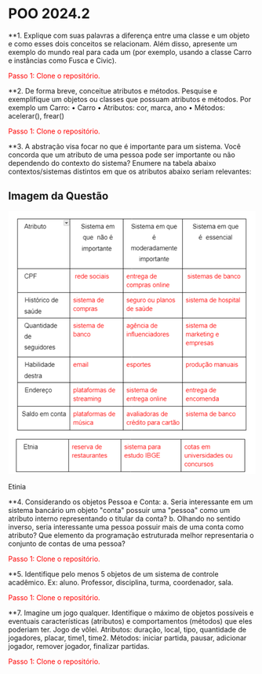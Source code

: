 # POO 2024.2

**1. Explique com suas palavras a diferença entre uma classe e um objeto e como
esses dois conceitos se relacionam. Além disso, apresente um exemplo do mundo
real para cada um (por exemplo, usando a classe Carro e instâncias como Fusca e
Civic).
<p style="color:red;">Passo 1: Clone o repositório.</p>

**2. De forma breve, conceitue atributos e métodos. Pesquise e exemplifique um
objetos ou classes que possuam atributos e métodos. Por exemplo um Carro:
• Carro
• Atributos: cor, marca, ano
• Métodos: acelerar(), frear()

<p style="color:red;">Passo 1: Clone o repositório.</p>

**3. A abstração visa focar no que é importante para um sistema. Você concorda que
um atributo de uma pessoa pode ser importante ou não dependendo do contexto
do sistema? Enumere na tabela abaixo contextos/sistemas distintos em que os
atributos abaixo seriam relevantes:

## Imagem da Questão


![Imagem da Questão](3questao.png)

Etinia

**4. Considerando os objetos Pessoa e Conta:
a. Seria interessante em um sistema bancário um objeto "conta" possuir uma
"pessoa" como um atributo interno representando o titular da conta?
b. Olhando no sentido inverso, seria interessante uma pessoa possuir mais de
uma conta como atributo? Que elemento da programação estruturada melhor
representaria o conjunto de contas de uma pessoa?
<p style="color:red;">Passo 1: Clone o repositório.</p>


**5. Identifique pelo menos 5 objetos de um sistema de controle acadêmico. Ex: aluno.
Professor, disciplina, turma, coordenador, sala.

<p style="color:red;">Passo 1: Clone o repositório.</p>

**7. Imagine um jogo qualquer. Identifique o máximo de objetos possíveis e eventuais
características (atributos) e comportamentos (métodos) que eles poderiam ter.
Jogo de vôlei. Atributos: duração, local, tipo, quantidade de jogadores, placar,
time1, time2. Métodos: iniciar partida, pausar, adicionar jogador, remover jogador,
finalizar partidas.

<p style="color:red;">Passo 1: Clone o repositório.</p>
